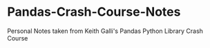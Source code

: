 # Pandas-Crash-Course-Notes
Personal Notes taken from Keith Galli's Pandas Python Library Crash Course
